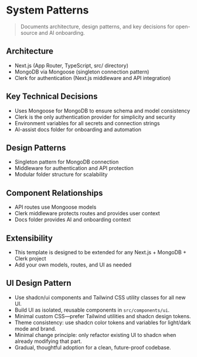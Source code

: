 # System Patterns

> Documents architecture, design patterns, and key decisions for open-source and AI onboarding.

## Architecture
- Next.js (App Router, TypeScript, src/ directory)
- MongoDB via Mongoose (singleton connection pattern)
- Clerk for authentication (Next.js middleware and API integration)

## Key Technical Decisions
- Uses Mongoose for MongoDB to ensure schema and model consistency
- Clerk is the only authentication provider for simplicity and security
- Environment variables for all secrets and connection strings
- AI-assist docs folder for onboarding and automation

## Design Patterns
- Singleton pattern for MongoDB connection
- Middleware for authentication and API protection
- Modular folder structure for scalability

## Component Relationships
- API routes use Mongoose models
- Clerk middleware protects routes and provides user context
- Docs folder provides AI and onboarding context

## Extensibility
- This template is designed to be extended for any Next.js + MongoDB + Clerk project
- Add your own models, routes, and UI as needed

## UI Design Pattern
- Use shadcn/ui components and Tailwind CSS utility classes for all new UI.
- Build UI as isolated, reusable components in `src/components/ui`.
- Minimal custom CSS—prefer Tailwind utilities and shadcn design tokens.
- Theme consistency: use shadcn color tokens and variables for light/dark mode and brand.
- Minimal change principle: only refactor existing UI to shadcn when already modifying that part.
- Gradual, thoughtful adoption for a clean, future-proof codebase. 